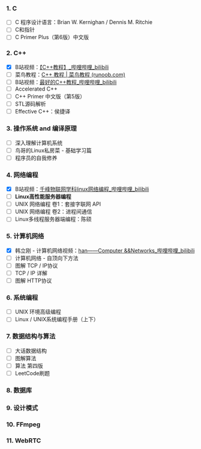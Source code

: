 ### 1. C

- [ ] C 程序设计语言：Brian W. Kernighan / Dennis M. Ritchie
- [ ] C和指针
- [ ] C Primer Plus（第6版）中文版

### 2. C++

- [x] B站视频：[【C++教程】_哔哩哔哩_bilibili](https://www.bilibili.com/video/BV1rW411R7g4)
- [ ] 菜鸟教程：[C++ 教程 | 菜鸟教程 (runoob.com)](https://www.runoob.com/cplusplus/cpp-tutorial.html)
- [ ] B站视频：[最好的C++教程_哔哩哔哩_bilibili](https://www.bilibili.com/video/BV1VJ411M7WR)
- [ ] Accelerated C++
- [ ] C++ Primer 中文版（第5版）
- [ ] STL源码解析
- [ ] Effective C++：侯捷译

### 3. 操作系统 and 编译原理

- [ ] 深入理解计算机系统
- [ ] 鸟哥的Linux私房菜 - 基础学习篇
- [ ] 程序员的自我修养

### 4. 网络编程

- [x] B站视频：[千峰物联网学科linux网络编程_哔哩哔哩_bilibili](https://www.bilibili.com/video/BV1RJ411B761?p=1)
- [ ] **Linux高性能服务器编程**
- [ ] UNIX 网络编程 卷1：套接字联网 API
- [ ] UNIX 网络编程 卷2：进程间通信
- [ ] Linux多线程服务器端编程：陈硕

### 5. 计算机网络

- [x] 韩立刚 - 计算机网络视频：[han——Computer &&Networks_哔哩哔哩_bilibili](https://www.bilibili.com/video/BV1Tb411x7CE)
- [ ] 计算机网络 - 自顶向下方法
- [ ] 图解 TCP / IP协议
- [ ] TCP / IP 详解
- [ ] 图解 HTTP协议

### 6. 系统编程

- [ ] UNIX 环境高级编程
- [ ] Linux / UNIX系统编程手册（上下）

### 7. 数据结构与算法

- [ ] 大话数据结构
- [ ] 图解算法
- [ ] 算法 第四版
- [ ] LeetCode刷题

### 8. 数据库

### 9. 设计模式

### 10. FFmpeg

### 11. WebRTC

